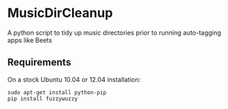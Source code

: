 MusicDirCleanup
===============

A python script to tidy up music directories prior to running auto-tagging apps like Beets

## Requirements
On a stock Ubuntu 10.04 or 12.04 installation:

```
sudo apt-get install python-pip
pip install fuzzywuzzy
```

